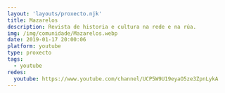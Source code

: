 ```yaml
---
layout: 'layouts/proxecto.njk'
title: Mazarelos
description: Revista de historia e cultura na rede e na rúa.
img: /img/comunidade/Mazarelos.webp
date: 2019-01-17 20:00:06
platform: youtube
type: proxecto
tags:
  - youtube
redes:
  youtube: https://www.youtube.com/channel/UCP5W9U19eyaO5ze3ZpnLykA
---
```


